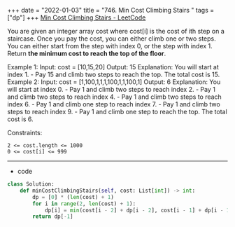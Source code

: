 +++ 
date = "2022-01-03"
title = "746. Min Cost Climbing Stairs "
tags = ["dp"]
+++
[Min Cost Climbing Stairs - LeetCode](https://leetcode.com/problems/min-cost-climbing-stairs/)

You are given an integer array cost where cost[i] is the cost of ith step on a staircase. Once you pay the cost, you can either climb one or two steps.
You can either start from the step with index 0, or the step with index 1.
Return __the minimum cost to reach the top of the floor__.
 
Example 1:
Input: cost = [10,15,20] Output: 15 Explanation: You will start at index 1. - Pay 15 and climb two steps to reach the top. The total cost is 15. 
Example 2:
Input: cost = [1,100,1,1,1,100,1,1,100,1] Output: 6 Explanation: You will start at index 0. - Pay 1 and climb two steps to reach index 2. - Pay 1 and climb two steps to reach index 4. - Pay 1 and climb two steps to reach index 6. - Pay 1 and climb one step to reach index 7. - Pay 1 and climb two steps to reach index 9. - Pay 1 and climb one step to reach the top. The total cost is 6. 
 
Constraints:

	2 <= cost.length <= 1000
	0 <= cost[i] <= 999

---
- code
```py
class Solution:
    def minCostClimbingStairs(self, cost: List[int]) -> int:
        dp = [0] * (len(cost) + 1)
        for i in range(2, len(cost) + 1):
            dp[i] = min(cost[i - 2] + dp[i - 2], cost[i - 1] + dp[i - 1])
        return dp[-1]
```
